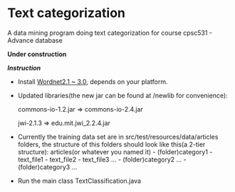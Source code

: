 Text categorization
==================

A data mining program doing text categorization for course cpsc531 - Advance database

**Under construction**

***Instruction***

* Install [Wordnet2.1 ~ 3.0](http://wordnet.princeton.edu/wordnet/download/current-version/), depends on your platform.

* Updated libraries(the new jar can be found at /newlib for convenience): 

  commons-io-1.2.jar => commons-io-2.4.jar
    
  jwi-2.1.3 => edu.mit.jwi_2.2.4.jar
* Currently the training data set are in src/test/resources/data/articles folders, the structure of this folders should look like this(a 2-tier structure):
	articles(or whatever you named it)
	  - (folder)category1
			-  text_file1
			-  text_file2
			-  text_file3
				...
	  - (folder)category2
				...
	  - (folder)category3
				...
* Run the main class TextClassification.java